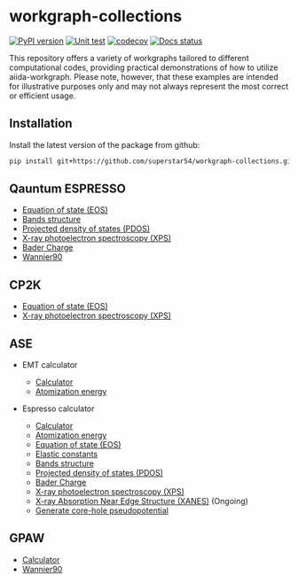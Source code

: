 # workgraph-collections
[![PyPI version](https://badge.fury.io/py/workgraph-collections.svg)](https://badge.fury.io/py/workgraph-collections)
[![Unit test](https://github.com/superstar54/workgraph-collections/actions/workflows/ci.yaml/badge.svg)](https://github.com/superstar54/workgraph-collections/actions/workflows/ci.yaml)
[![codecov](https://codecov.io/gh/superstar54/workgraph-collections/branch/main/graph/badge.svg)](https://codecov.io/gh/superstar54/workgraph-collections)
[![Docs status](https://readthedocs.org/projects/workgraph-collections/badge)](http://workgraph-collections.readthedocs.io/)


This repository offers a variety of workgraphs tailored to different computational codes, providing practical demonstrations of how to utilize aiida-workgraph. Please note, however, that these examples are intended for illustrative purposes only and may not always represent the most correct or efficient usage.


## Installation
Install the latest version of the package from github:

```bash
pip install git+https://github.com/superstar54/workgraph-collections.git
```


## Qauntum ESPRESSO

- [Equation of state (EOS)](https://workgraph-collections.readthedocs.io/en/latest/qe/eos.html)
- [Bands structure](https://workgraph-collections.readthedocs.io/en/latest/qe/bands.html)
- [Projected density of states (PDOS)](https://workgraph-collections.readthedocs.io/en/latest/qe/pdos.html)
- [X-ray photoelectron spectroscopy (XPS)](https://workgraph-collections.readthedocs.io/en/latest/qe/xps.html)
- [Bader Charge](https://workgraph-collections.readthedocs.io/en/latest/qe/bader.html)
- [Wannier90](https://workgraph-collections.readthedocs.io/en/latest/qe/wannier90.html)

## CP2K

- [Equation of state (EOS)](https://workgraph-collections.readthedocs.io/en/latest/cp2k/eos.html)
- [X-ray photoelectron spectroscopy (XPS)](https://workgraph-collections.readthedocs.io/en/latest/cp2k/xps.html)


## ASE

- EMT calculator

  - [Calculator](https://workgraph-collections.readthedocs.io/en/latest/ase/emt/base.html)
  - [Atomization energy](https://workgraph-collections.readthedocs.io/en/latest/ase/emt.html)

- Espresso calculator

  - [Calculator](https://workgraph-collections.readthedocs.io/en/latest/ase/espresso/base.html)
  - [Atomization energy](https://workgraph-collections.readthedocs.io/en/latest/ase/espresso/atomization.html)
  - [Equation of state (EOS)](https://workgraph-collections.readthedocs.io/en/latest/ase/espresso/eos.html)
  - [Elastic constants](https://workgraph-collections.readthedocs.io/en/latest/ase/espresso/elastic.html)
  - [Bands structure](https://workgraph-collections.readthedocs.io/en/latest/ase/espresso/bands.html)
  - [Projected density of states (PDOS)](https://workgraph-collections.readthedocs.io/en/latest/ase/espresso/pdos.html)
  - [Bader Charge](https://workgraph-collections.readthedocs.io/en/latest/ase/espresso/bader.html)
  - [X-ray photoelectron spectroscopy (XPS)](https://workgraph-collections.readthedocs.io/en/latest/ase/espresso/xps.html)
  - [X-ray Absorption Near Edge Structure (XANES)](https://workgraph-collections.readthedocs.io/en/latest/ase/espresso/xas.html) (Ongoing)
  - [Generate core-hole pseudopotential](https://workgraph-collections.readthedocs.io/en/latest/ase/espresso/core_hole_pseudo.html)


## GPAW

- [Calculator](https://workgraph-collections.readthedocs.io/en/latest/gpaw/base.html)
- [Wannier90](https://workgraph-collections.readthedocs.io/en/latest/gpaw/wannier90.html)
